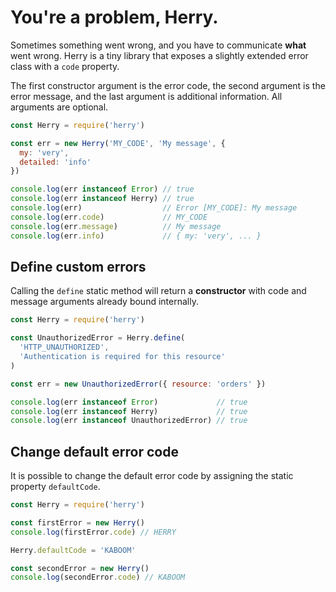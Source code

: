 # You're a problem, Herry.

Sometimes something went wrong, and you have to communicate **what** went wrong. Herry is a tiny library that exposes a slightly extended error class with a `code` property.

The first constructor argument is the error code, the second argument is the error message, and the last argument is additional information. All arguments are optional.

```javascript
const Herry = require('herry')

const err = new Herry('MY_CODE', 'My message', {
  my: 'very',
  detailed: 'info'
})

console.log(err instanceof Error) // true
console.log(err instanceof Herry) // true
console.log(err)                  // Error [MY_CODE]: My message
console.log(err.code)             // MY_CODE
console.log(err.message)          // My message
console.log(err.info)             // { my: 'very', ... }
```

## Define custom errors

Calling the `define` static method will return a **constructor** with code and message arguments already bound internally.

```javascript
const Herry = require('herry')

const UnauthorizedError = Herry.define(
  'HTTP_UNAUTHORIZED',
  'Authentication is required for this resource'
)

const err = new UnauthorizedError({ resource: 'orders' })

console.log(err instanceof Error)             // true
console.log(err instanceof Herry)             // true
console.log(err instanceof UnauthorizedError) // true
```

## Change default error code

It is possible to change the default error code by assigning the static property `defaultCode`.

```javascript
const Herry = require('herry')

const firstError = new Herry()
console.log(firstError.code) // HERRY

Herry.defaultCode = 'KABOOM'

const secondError = new Herry()
console.log(secondError.code) // KABOOM
```
